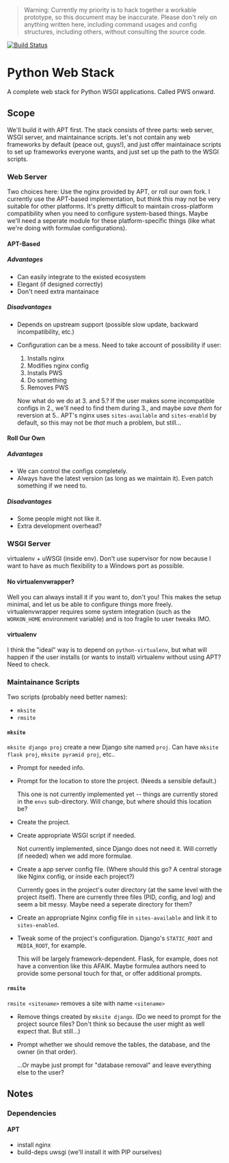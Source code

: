 > Warning: Currently my priority is to hack together a workable prototype, so this document may be inaccurate. Please don't rely on anything written here, including command usages and config structures, including others, without consulting the source code.

[![Build Status](https://travis-ci.org/uranusjr/python-web-stack.png?branch=master)](https://travis-ci.org/uranusjr/python-web-stack)

# Python Web Stack

A complete web stack for Python WSGI applications. Called PWS onward.

## Scope

We'll build it with APT first. The stack consists of three parts: web server, WSGI server, and maintainance scripts. let's not contain any web frameworks by default (peace out, guys!), and just offer maintainace scripts to set up frameworks everyone wants, and just set up the path to the WSGI scripts.

### Web Server

Two choices here: Use the nginx provided by APT, or roll our own fork. I currently use the APT-based implementation, but think this may not be very suitable for other platforms. It's pretty difficult to maintain cross-platform compatibility when you need to configure system-based things. Maybe we'll need a seperate module for these platform-specific things (like what we're doing with formulae configurations).

#### APT-Based

##### Advantages

* Can easily integrate to the existed ecosystem
* Elegant (if designed correctly)
* Don't need extra mantainace

##### Disadvantages

* Depends on upstream support (possible slow update, backward incompatibility, etc.)
* Configuration can be a mess. Need to take account of possibility if user:
    1. Installs nginx
    2. Modifies nginx config
    3. Installs PWS
    4. Do something
    5. Removes PWS

    Now what do we do at 3. and 5.? If the user makes some incompatible configs in 2., we'll need to find them during 3., and maybe *save them* for reversion at 5.. APT's nginx uses `sites-available` and `sites-enabld` by default, so this may not be *that* much a problem, but still...

#### Roll Our Own

##### Advantages

* We can control the configs completely.
* Always have the latest version (as long as we maintain it). Even patch something if we need to.

##### Disadvantages

* Some people might not like it.
* Extra development overhead?

### WSGI Server

virtualenv + uWSGI (inside env). Don't use supervisor for now because I want to have as much flexibility to a Windows port as possible.

#### No virtualenvwrapper?

Well you can always install it if you want to, don't you! This makes the setup minimal, and let us be able to configure things more freely. virtualenvwrapper requires some system integration (such as the `WORKON_HOME` environment variable) and is too fragile to user tweaks IMO.

#### virtualenv

I think the "ideal" way is to depend on `python-virtualenv`, but what will happen if the user installs (or wants to install) virtualenv without using APT? Need to check.

### Maintainance Scripts

Two scripts (probably need better names):

* `mksite`
* `rmsite`

#### `mksite`

`mksite django proj` create a new Django site named `proj`. Can have `mksite flask proj`, `mksite pyramid proj`, etc..

* Prompt for needed info.
* Prompt for the location to store the project. (Needs a sensible default.)

    This one is not currently implemented yet -- things are currently stored in the `envs` sub-directory. Will change, but where should this location be?

* Create the project.
* Create appropriate WSGI script if needed.

    Not currently implemented, since Django does not need it. Will corretly (if needed) when we add more formulae.

* Create a app server config file. (Where should this go? A central storage like Nginx config, or inside each project?)

    Currently goes in the project's outer directory (at the same level with the project itself). There are currently three files (PID, config, and log) and seem a bit messy. Maybe need a seperate directory for them?

* Create an appropriate Nginx config file in `sites-available` and link it to `sites-enabled`.
* Tweak some of the project's configuration. Django's `STATIC_ROOT` and `MEDIA_ROOT`, for example.

    This will be largely framework-dependent. Flask, for example, does not have a convention like this AFAIK. Maybe formulea authors need to provide some personal touch for that, or offer additional prompts.

#### `rmsite`

`rmsite <sitename>` removes a site with name `<sitename>`

* Remove things created by `mksite django`. (Do we need to prompt for the project source files? Don't think so because the user might as well expect that. But still...)
* Prompt whether we should remove the tables, the database, and the owner (in that order).

    ...Or maybe just prompt for "database removal" and leave everything else to the user?



## Notes

### Dependencies

#### APT

* install nginx
* build-deps uwsgi (we'll install it with PIP ourselves)
